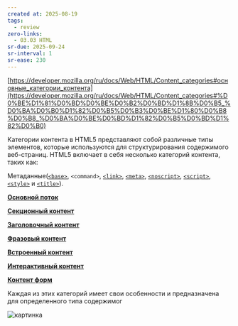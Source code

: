 ```yaml
---
created at: 2025-08-19
tags:
  - review
zero-links:
  - 03.03 HTML
sr-due: 2025-09-24
sr-interval: 1
sr-ease: 230
---
```

[](https://developer.mozilla.org/ru/docs/Web/HTML/Content_categories#%D0%BE%D1%81%D0%BD%D0%BE%D0%B2%D0%BD%D1%8B%D0%B5_%D0%BA%D0%B0%D1%82%D0%B5%D0%B3%D0%BE%D1%80%D0%B8%D0%B8_%D0%BA%D0%BE%D0%BD%D1%82%D0%B5%D0%BD%D1%82%D0%B0)[https://developer.mozilla.org/ru/docs/Web/HTML/Content_categories#основные_категории_контента](https://developer.mozilla.org/ru/docs/Web/HTML/Content_categories#%D0%BE%D1%81%D0%BD%D0%BE%D0%B2%D0%BD%D1%8B%D0%B5_%D0%BA%D0%B0%D1%82%D0%B5%D0%B3%D0%BE%D1%80%D0%B8%D0%B8_%D0%BA%D0%BE%D0%BD%D1%82%D0%B5%D0%BD%D1%82%D0%B0)

Категории контента в HTML5 представляют собой различные типы элементов, которые используются для структурирования содержимого веб-страниц. HTML5 включает в себя несколько категорий контента, таких как:

Метаданные([`<base>`](https://developer.mozilla.org/ru/docs/Web/HTML/Element/base), `<command>`, [`<link>`](https://developer.mozilla.org/ru/docs/Web/HTML/Element/link), [`<meta>`](https://developer.mozilla.org/ru/docs/Web/HTML/Element/meta), [`<noscript>`](https://developer.mozilla.org/ru/docs/Web/HTML/Element/noscript), [`<script>`](https://developer.mozilla.org/ru/docs/Web/HTML/Element/script), [`<style>`](https://developer.mozilla.org/ru/docs/Web/HTML/Element/style) и [`<title>`](https://developer.mozilla.org/ru/docs/Web/HTML/Element/title)).

[**Основной поток**](https://developer.mozilla.org/ru/docs/Web/HTML/Content_categories#%D0%BE%D1%81%D0%BD%D0%BE%D0%B2%D0%BD%D0%BE%D0%B9_%D0%BF%D0%BE%D1%82%D0%BE%D0%BA)

[**Секционный контент**](https://developer.mozilla.org/ru/docs/Web/HTML/Content_categories#%D1%81%D0%B5%D0%BA%D1%86%D0%B8%D0%BE%D0%BD%D0%BD%D1%8B%D0%B9_%D0%BA%D0%BE%D0%BD%D1%82%D0%B5%D0%BD%D1%82)

[**Заголовочный контент**](https://developer.mozilla.org/ru/docs/Web/HTML/Content_categories#%D0%B7%D0%B0%D0%B3%D0%BE%D0%BB%D0%BE%D0%B2%D0%BE%D1%87%D0%BD%D1%8B%D0%B9_%D0%BA%D0%BE%D0%BD%D1%82%D0%B5%D0%BD%D1%82)

[**Фразовый контент**](https://developer.mozilla.org/ru/docs/Web/HTML/Content_categories#%D1%84%D1%80%D0%B0%D0%B7%D0%BE%D0%B2%D1%8B%D0%B9_%D0%BA%D0%BE%D0%BD%D1%82%D0%B5%D0%BD%D1%82)

[**Встроенный контент**](https://developer.mozilla.org/ru/docs/Web/HTML/Content_categories#%D0%B2%D1%81%D1%82%D1%80%D0%BE%D0%B5%D0%BD%D0%BD%D1%8B%D0%B9_%D0%BA%D0%BE%D0%BD%D1%82%D0%B5%D0%BD%D1%82)

[**Интерактивный контент**](https://developer.mozilla.org/ru/docs/Web/HTML/Content_categories#%D0%B8%D0%BD%D1%82%D0%B5%D1%80%D0%B0%D0%BA%D1%82%D0%B8%D0%B2%D0%BD%D1%8B%D0%B9_%D0%BA%D0%BE%D0%BD%D1%82%D0%B5%D0%BD%D1%82)

[**Контент форм**](https://developer.mozilla.org/ru/docs/Web/HTML/Content_categories#%D0%BA%D0%BE%D0%BD%D1%82%D0%B5%D0%BD%D1%82_%D1%84%D0%BE%D1%80%D0%BC)

Каждая из этих категорий имеет свои особенности и предназначена для определенного типа содержимог

![картинка](https://solid-canidae-759.notion.site/image/https%3A%2F%2Fprod-files-secure.s3.us-west-2.amazonaws.com%2F88b5ae27-ae96-47e9-9b3e-04a5469da5df%2F3f01b817-b690-412c-a2c9-c47b450b8a46%2FUntitled.png?table=block&id=145dcd93-9d44-8192-8ffb-cb9f388c491d&spaceId=88b5ae27-ae96-47e9-9b3e-04a5469da5df&width=1360&userId=&cache=v2)
